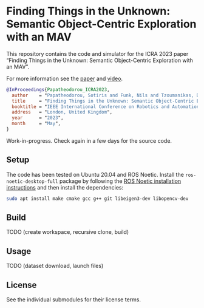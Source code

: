 # Finding Things in the Unknown: Semantic Object-Centric Exploration with an MAV

This repository contains the code and simulator for the ICRA 2023
paper “Finding Things in the Unknown: Semantic Object-Centric
Exploration with an MAV”.

For more information see the [paper](https://arxiv.org/abs/2302.14569) and
[video](https://youtu.be/z0LVe_8SATU).

``` bibtex
@InProceedings{Papatheodorou_ICRA2023,
  author    = "Papatheodorou, Sotiris and Funk, Nils and Tzoumanikas, Dimos and Choi, Christopher and Xu, Binbin and Leutenegger, Stefan",
  title     = "Finding Things in the Unknown: Semantic Object-Centric Exploration with an {MAV}",
  booktitle = "IEEE International Conference on Robotics and Automation",
  address   = "London, United Kingdom",
  year      = "2023",
  month     = "May",
}
```

Work-in-progress. Check again in a few days for the source code.


## Setup

The code has been tested on Ubuntu 20.04 and ROS Noetic. Install
the `ros-noetic-desktop-full` package by following the
[ROS Noetic installation instructions](http://wiki.ros.org/noetic/Installation/Ubuntu)
and then install the dependencies:

``` sh
sudo apt install make cmake gcc g++ git libeigen3-dev libopencv-dev
```


## Build

TODO (create workspace, recursive clone, build)


## Usage

TODO (dataset download, launch files)


## License

See the individual submodules for their license terms.
